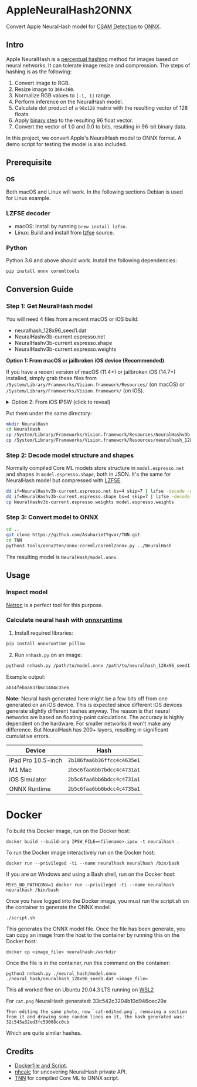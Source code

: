 # AppleNeuralHash2ONNX

Convert Apple NeuralHash model for [CSAM Detection](https://www.apple.com/child-safety/pdf/CSAM_Detection_Technical_Summary.pdf) to [ONNX](https://github.com/onnx/onnx).

## Intro

Apple NeuralHash is a [perceptual hashing](https://en.wikipedia.org/wiki/Perceptual_hashing) method for images based on neural networks. It can tolerate image resize and compression. The steps of hashing is as the following:
1. Convert image to RGB.
2. Resize image to `360x360`.
3. Normalize RGB values to `[-1, 1]` range.
4. Perform inference on the NeuralHash model.
5. Calculate dot product of a `96x128` matrix with the resulting vector of 128 floats.
6. Apply [binary step](https://en.wikipedia.org/wiki/Heaviside_step_function) to the resulting 96 float vector.
7. Convert the vector of 1.0 and 0.0 to bits, resulting in 96-bit binary data.

In this project, we convert Apple's NeuralHash model to ONNX format. A demo script for testing the model is also included.

## Prerequisite

### OS

Both macOS and Linux will work. In the following sections Debian is used for Linux example.

### LZFSE decoder

- macOS: Install by running `brew install lzfse`.
- Linux: Build and install from [lzfse](https://github.com/lzfse/lzfse) source.

### Python

Python 3.6 and above should work. Install the following dependencies:
```bash
pip install onnx coremltools
```

## Conversion Guide

### Step 1: Get NeuralHash model

You will need 4 files from a recent macOS or iOS build:
- neuralhash_128x96_seed1.dat
- NeuralHashv3b-current.espresso.net
- NeuralHashv3b-current.espresso.shape
- NeuralHashv3b-current.espresso.weights

**Option 1: From macOS or jailbroken iOS device (Recommended)**

If you have a recent version of macOS (11.4+) or jailbroken iOS (14.7+) installed, simply grab these files from `/System/Library/Frameworks/Vision.framework/Resources/` (on macOS) or `/System/Library/Frameworks/Vision.framework/` (on iOS).

<details>
  <summary>Option 2: From iOS IPSW (click to reveal)</summary>

1. Download any `.ipsw` of a recent iOS build (14.7+) from [ipsw.me](https://ipsw.me/).
2. Unpack the file:
```bash
cd /path/to/ipsw/file
mkdir unpacked_ipsw
cd unpacked_ipsw
unzip ../*.ipsw
```
3. Locate system image:
```bash
ls -lh
```
What you need is the largest `.dmg` file, for example `018-63036-003.dmg`.

4. Mount system image. On macOS simply open the file in Finder. On Linux run the following commands:
```bash
# Build and install apfs-fuse
sudo apt install fuse libfuse3-dev bzip2 libbz2-dev cmake g++ git libattr1-dev zlib1g-dev
git clone https://github.com/sgan81/apfs-fuse.git
cd apfs-fuse
git submodule init
git submodule update
mkdir build
cd build
cmake ..
make
sudo make install
sudo ln -s /bin/fusermount /bin/fusermount3
# Mount image
mkdir rootfs
apfs-fuse 018-63036-003.dmg rootfs
```
Required files are under `/System/Library/Frameworks/Vision.framework/` in mounted path.

</details>

Put them under the same directory:
```bash
mkdir NeuralHash
cd NeuralHash
cp /System/Library/Frameworks/Vision.framework/Resources/NeuralHashv3b-current.espresso.* .
cp /System/Library/Frameworks/Vision.framework/Resources/neuralhash_128x96_seed1.dat .
```

### Step 2: Decode model structure and shapes

Normally compiled Core ML models store structure in `model.espresso.net` and shapes in `model.espresso.shape`, both in JSON. It's the same for NeuralHash model but compressed with [LZFSE](https://en.wikipedia.org/wiki/LZFSE).

```bash
dd if=NeuralHashv3b-current.espresso.net bs=4 skip=7 | lzfse -decode -o model.espresso.net
dd if=NeuralHashv3b-current.espresso.shape bs=4 skip=7 | lzfse -decode -o model.espresso.shape
cp NeuralHashv3b-current.espresso.weights model.espresso.weights
```

### Step 3: Convert model to ONNX

```bash
cd ..
git clone https://github.com/AsuharietYgvar/TNN.git
cd TNN
python3 tools/onnx2tnn/onnx-coreml/coreml2onnx.py ../NeuralHash
```

The resulting model is `NeuralHash/model.onnx`.

## Usage

### Inspect model

[Netron](https://github.com/lutzroeder/netron) is a perfect tool for this purpose.

### Calculate neural hash with [onnxruntime](https://github.com/microsoft/onnxruntime)

1. Install required libraries:
```bash
pip install onnxruntime pillow
```
2. Run `nnhash.py` on an image:
```bash
python3 nnhash.py /path/to/model.onnx /path/to/neuralhash_128x96_seed1.dat image.jpg
```

Example output:
```
ab14febaa837b6c1484c35e6
```

**Note:** Neural hash generated here might be a few bits off from one generated on an iOS device. This is expected since different iOS devices generate slightly different hashes anyway. The reason is that neural networks are based on floating-point calculations. The accuracy is highly dependent on the hardware. For smaller networks it won't make any difference. But NeuralHash has 200+ layers, resulting in significant cumulative errors.

|Device|Hash|
|---|---|
|iPad Pro 10.5-inch|`2b186faa6b36ffcc4c4635e1`|
|M1 Mac|`2b5c6faa6bb7bdcc4c4731a1`|
|iOS Simulator|`2b5c6faa6bb6bdcc4c4731a1`|
|ONNX Runtime|`2b5c6faa6bb6bdcc4c4735a1`|

# Docker

To build this Docker image, run on the Docker host:

`docker build --build-arg IPSW_FILE=<filename>.ipsw -t neuralhash .`

To run the Docker image interactively run on the Docker host:

`docker run --privileged -ti --name neuralhash neuralhash /bin/bash`

If you are on Windows and using a Bash shell, run on the Docker host:

`MSYS_NO_PATHCONV=1 docker run --privileged -ti --name neuralhash neuralhash /bin/bash`

Once you have logged into the Docker image, you must run the script.sh on the container to generate the ONNX model:

`./script.sh`

This generates the ONNX model file. Once the file has been generate, you can copy an image from the host to the container by running this on the Docker host:

`docker cp <image_file> neuralhash:/workdir`

Once the file is in the container, run this command on the container:

`python3 nnhash.py ./neural_hash/model.onnx ./neural_hash/neuralhash_128x96_seed1.dat <image_file>`

This all worked fine on Ubuntu 20.04.3 LTS running on [WSL2](https://docs.microsoft.com/en-us/windows/wsl/install-win10)

For `cat.png` NeuralHash generated:
33c542c3204b10d946cec29e
```
Then editing the same photo, now `cat-edited.png`, removing a section from it and drawing some random lines on it, the hash generated was:
32c543a32ed3fc59068cc0cb
```
Which are quite similar hashes.

## Credits
- [Dockerfile and Script](https://github.com/jeremytieman).
- [nhcalc](https://github.com/KhaosT/nhcalc) for uncovering NeuralHash private API.
- [TNN](https://github.com/Tencent/TNN) for compiled Core ML to ONNX script.
